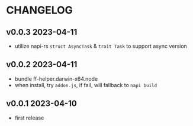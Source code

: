 # CHANGELOG

## v0.0.3 2023-04-11

- utilize napi-rs `struct AsyncTask` & `trait Task` to support async version

## v0.0.2 2023-04-11

- bundle ff-helper.darwin-x64.node
- when install, try `addon.js`, if fail, will fallback to `napi build`

## v0.0.1 2023-04-10

- first release
